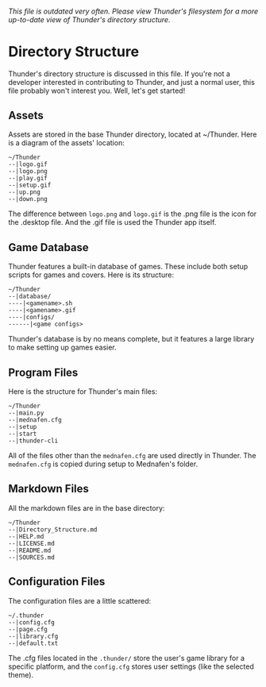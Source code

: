 ###### This file is outdated very often. Please view Thunder's filesystem for a more up-to-date view of Thunder's directory structure.
# Directory Structure
Thunder's directory structure is discussed in this file. If you're not a developer interested in contributing to Thunder, and just a normal user, this file probably won't interest you. Well, let's get started!
## Assets
Assets are stored in the base Thunder directory, located at ~/Thunder. Here is a diagram of the assets' location:
```
~/Thunder
--|logo.gif
--|logo.png
--|play.gif
--|setup.gif
--|up.png
--|down.png
```
The difference between `logo.png` and `logo.gif` is the .png file is the icon for the .desktop file. And the .gif file is used the Thunder app itself.
## Game Database
Thunder features a built-in database of games. These include both setup scripts for games and covers. Here is its structure:
```
~/Thunder
--|database/
----|<gamename>.sh
----|<gamename>.gif
----|configs/
------|<game configs>
```
Thunder's database is by no means complete, but it features a large library to make setting up games easier.
## Program Files
Here is the structure for Thunder's main files:
```
~/Thunder
--|main.py
--|mednafen.cfg
--|setup
--|start
--|thunder-cli
```
All of the files other than the `mednafen.cfg` are used directly in Thunder. The `mednafen.cfg` is copied during setup to Mednafen's folder.
## Markdown Files
All the markdown files are in the base directory:
```
~/Thunder
--|Directory_Structure.md
--|HELP.md
--|LICENSE.md
--|README.md
--|SOURCES.md
```
## Configuration Files
The configuration files are a little scattered:
```
~/.thunder
--|config.cfg
--|page.cfg
--|library.cfg
--|default.txt
```
The .cfg files located in the `.thunder/` store the user's game library for a specific platform, and the `config.cfg` stores user settings (like the selected theme).